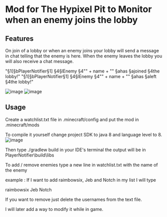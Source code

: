 # Mod for The Hypixel Pit to Monitor when an enemy joins the lobby

## Features

On join of a lobby or when an enemy joins your lobby will send a message in chat telling that the enemy is here.
When the enemy leaves the lobby you will also receive a chat message.

"§1[§bPlayerNotifier§1] §4§lEnemy §4\"" + name + "\" §ahas §ajoined §4the lobby!"
"§1[§bPlayerNotifier§1] §4§lEnemy §4\"" + name + "\" §ahas §aleft §4the lobby!"

![image](https://github.com/user-attachments/assets/290e6eba-5290-4de2-811f-930b5513100e)
![image](https://github.com/user-attachments/assets/a1fe836a-6297-4a2f-9963-405445e7e140)

## Usage

Create a watchlist.txt file in .minecraft/config and put the mod in .minecraft/mods

To compile it yourself change project SDK to java 8 and language level to 8.
![image](https://github.com/user-attachments/assets/9682b0e0-17b8-4614-9c76-ec850d8bd23a)

Then type ./gradlew build in your IDE's terminal the output will be in PlayerNotifier\build\libs

To add / remove enemies type a new line in watchlist.txt with the name of the enemy

example : 
If I want to add raimbowsix, Jeb and Notch in my list I will type

raimbowsix
Jeb
Notch

If you want to remove just delete the usernames from the text file.

I will later add a way to modify it while in game.
